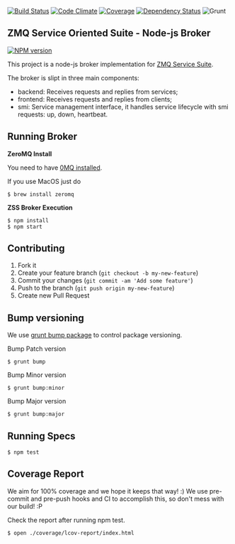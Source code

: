 [![Build Status](https://travis-ci.org/pjanuario/zmq-service-suite-broker-js.svg?branch=master)](https://travis-ci.org/pjanuario/zmq-service-suite-broker-js)
[![Code Climate](https://codeclimate.com/github/pjanuario/zmq-service-suite-broker-js.png)](https://codeclimate.com/github/pjanuario/zmq-service-suite-broker-js)
[![Coverage](https://codeclimate.com/github/pjanuario/zmq-service-suite-broker-js/coverage.png)](https://codeclimate.com/github/pjanuario/zmq-service-suite-broker-js)
[![Dependency Status](https://gemnasium.com/pjanuario/zmq-service-suite-broker-js.svg)](https://gemnasium.com/pjanuario/zmq-service-suite-broker-js)
![Grunt](https://cdn.gruntjs.com/builtwith.png)

## ZMQ Service Oriented Suite - Node-js Broker

[![NPM version](https://badge.fury.io/js/zmq-service-suite-broker.svg)](http://badge.fury.io/js/zmq-service-suite-broker)

This project is a node-js broker implementation for [ZMQ Service Suite](http://pjanuario.github.io/zmq-service-suite-specs/).

The broker is slipt in three main components:
* backend: Receives requests and replies from services;
* frontend: Receives requests and replies from clients;
* smi: Service management interface, it handles service lifecycle with smi requests: up, down, heartbeat.

## Running Broker

**ZeroMQ Install**

You need to have [0MQ installed](http://zeromq.org/area:download).

If you use MacOS just do

    $ brew install zeromq

**ZSS Broker Execution**

    $ npm install
    $ npm start


## Contributing

1. Fork it
2. Create your feature branch (`git checkout -b my-new-feature`)
3. Commit your changes (`git commit -am 'Add some feature'`)
4. Push to the branch (`git push origin my-new-feature`)
5. Create new Pull Request

## Bump versioning

We use [grunt bump package](https://www.npmjs.org/package/grunt-bump) to control package versioning.

Bump Patch version

    $ grunt bump

Bump Minor version

    $ grunt bump:minor

Bump Major version

    $ grunt bump:major

## Running Specs

    $ npm test

## Coverage Report

We aim for 100% coverage and we hope it keeps that way! :)
We use pre-commit and pre-push hooks and CI to accomplish this, so don't mess with our build! :P

Check the report after running npm test.

    $ open ./coverage/lcov-report/index.html
